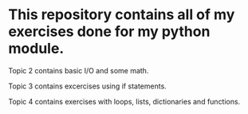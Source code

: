<h1>This repository contains all of my exercises done for my python module.</h1>

Topic 2 contains basic I/O and some math.

Topic 3 contains excercises using if statements.

Topic 4 contains exercises with loops, lists, dictionaries and functions.
